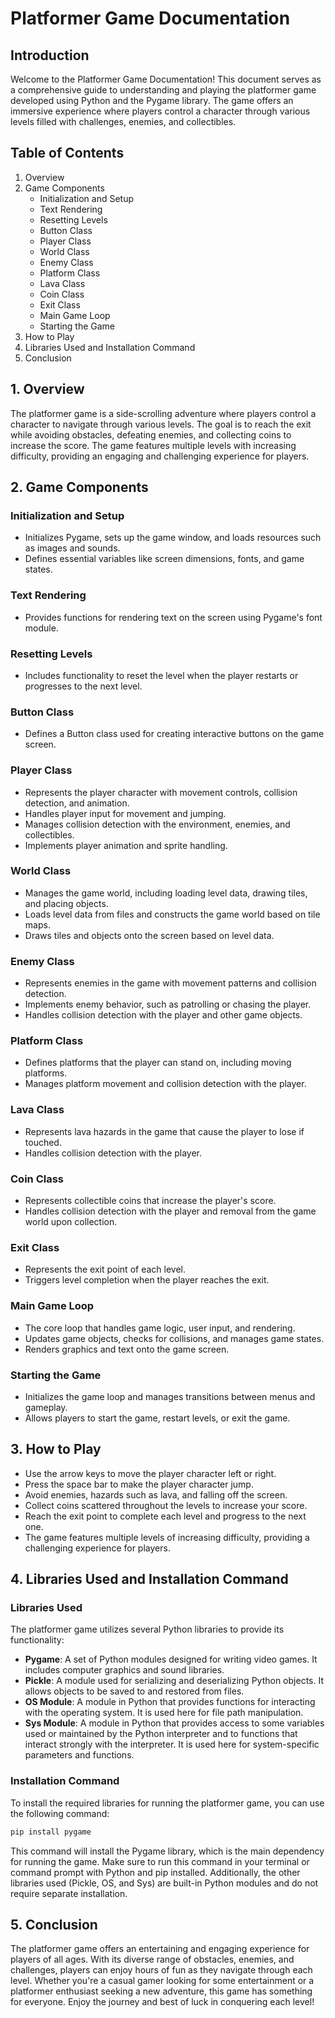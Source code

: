 # Platformer Game Documentation

## Introduction
Welcome to the Platformer Game Documentation! This document serves as a comprehensive guide to understanding and playing the platformer game developed using Python and the Pygame library. The game offers an immersive experience where players control a character through various levels filled with challenges, enemies, and collectibles.

## Table of Contents
1. Overview
2. Game Components
   - Initialization and Setup
   - Text Rendering
   - Resetting Levels
   - Button Class
   - Player Class
   - World Class
   - Enemy Class
   - Platform Class
   - Lava Class
   - Coin Class
   - Exit Class
   - Main Game Loop
   - Starting the Game
3. How to Play
4. Libraries Used and Installation Command
5. Conclusion

## 1. Overview
The platformer game is a side-scrolling adventure where players control a character to navigate through various levels. The goal is to reach the exit while avoiding obstacles, defeating enemies, and collecting coins to increase the score. The game features multiple levels with increasing difficulty, providing an engaging and challenging experience for players.

## 2. Game Components
### Initialization and Setup
- Initializes Pygame, sets up the game window, and loads resources such as images and sounds.
- Defines essential variables like screen dimensions, fonts, and game states.

### Text Rendering
- Provides functions for rendering text on the screen using Pygame's font module.

### Resetting Levels
- Includes functionality to reset the level when the player restarts or progresses to the next level.

### Button Class
- Defines a Button class used for creating interactive buttons on the game screen.

### Player Class
- Represents the player character with movement controls, collision detection, and animation.
- Handles player input for movement and jumping.
- Manages collision detection with the environment, enemies, and collectibles.
- Implements player animation and sprite handling.

### World Class
- Manages the game world, including loading level data, drawing tiles, and placing objects.
- Loads level data from files and constructs the game world based on tile maps.
- Draws tiles and objects onto the screen based on level data.

### Enemy Class
- Represents enemies in the game with movement patterns and collision detection.
- Implements enemy behavior, such as patrolling or chasing the player.
- Handles collision detection with the player and other game objects.

### Platform Class
- Defines platforms that the player can stand on, including moving platforms.
- Manages platform movement and collision detection with the player.

### Lava Class
- Represents lava hazards in the game that cause the player to lose if touched.
- Handles collision detection with the player.

### Coin Class
- Represents collectible coins that increase the player's score.
- Handles collision detection with the player and removal from the game world upon collection.

### Exit Class
- Represents the exit point of each level.
- Triggers level completion when the player reaches the exit.

### Main Game Loop
- The core loop that handles game logic, user input, and rendering.
- Updates game objects, checks for collisions, and manages game states.
- Renders graphics and text onto the game screen.

### Starting the Game
- Initializes the game loop and manages transitions between menus and gameplay.
- Allows players to start the game, restart levels, or exit the game.

## 3. How to Play
- Use the arrow keys to move the player character left or right.
- Press the space bar to make the player character jump.
- Avoid enemies, hazards such as lava, and falling off the screen.
- Collect coins scattered throughout the levels to increase your score.
- Reach the exit point to complete each level and progress to the next one.
- The game features multiple levels of increasing difficulty, providing a challenging experience for players.

## 4. Libraries Used and Installation Command
### Libraries Used
The platformer game utilizes several Python libraries to provide its functionality:

- **Pygame**: A set of Python modules designed for writing video games. It includes computer graphics and sound libraries.
- **Pickle**: A module used for serializing and deserializing Python objects. It allows objects to be saved to and restored from files.
- **OS Module**: A module in Python that provides functions for interacting with the operating system. It is used here for file path manipulation.
- **Sys Module**: A module in Python that provides access to some variables used or maintained by the Python interpreter and to functions that interact strongly with the interpreter. It is used here for system-specific parameters and functions.

### Installation Command
To install the required libraries for running the platformer game, you can use the following command:

```bash
pip install pygame
```

This command will install the Pygame library, which is the main dependency for running the game. Make sure to run this command in your terminal or command prompt with Python and pip installed. Additionally, the other libraries used (Pickle, OS, and Sys) are built-in Python modules and do not require separate installation.

## 5. Conclusion
The platformer game offers an entertaining and engaging experience for players of all ages. With its diverse range of obstacles, enemies, and challenges, players can enjoy hours of fun as they navigate through each level. Whether you're a casual gamer looking for some entertainment or a platformer enthusiast seeking a new adventure, this game has something for everyone. Enjoy the journey and best of luck in conquering each level!
